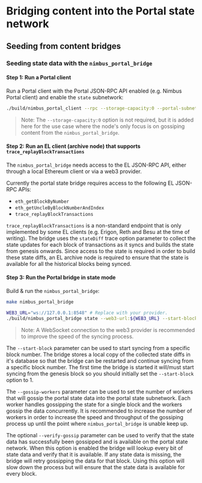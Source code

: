 # Bridging content into the Portal state network

## Seeding from content bridges

### Seeding state data with the `nimbus_portal_bridge`


#### Step 1: Run a Portal client

Run a Portal client with the Portal JSON-RPC API enabled (e.g. Nimbus Portal client) and enable the `state` subnetwork:

```bash
./build/nimbus_portal_client --rpc --storage-capacity:0 --portal-subnetworks:state
```

> Note: The `--storage-capacity:0` option is not required, but it is added here
for the use case where the node's only focus is on gossiping content from the
`nimbus_portal_bridge`.


#### Step 2: Run an EL client (archive node) that supports `trace_replayBlockTransactions`

The `nimbus_portal_bridge` needs access to the EL JSON-RPC API, either through a local
Ethereum client or via a web3 provider.

Currently the portal state bridge requires access to the following EL JSON-RPC APIs:

- `eth_getBlockByNumber`
- `eth_getUncleByBlockNumberAndIndex`
- `trace_replayBlockTransactions`

`trace_replayBlockTransactions` is a non-standard endpoint that is only implemented
by some EL clients (e.g. Erigon, Reth and Besu at the time of writing). The bridge uses the
`stateDiff` trace option parameter to collect the state updates for each block of
transactions as it syncs and builds the state from genesis onwards. Since access to the
state is required in order to build these state diffs, an EL archive node is required
to ensure that the state is available for all the historical blocks being synced.


#### Step 3: Run the Portal bridge in state mode

Build & run the `nimbus_portal_bridge`:
```bash
make nimbus_portal_bridge

WEB3_URL="ws://127.0.0.1:8548" # Replace with your provider.
./build/nimbus_portal_bridge state --web3-url:${WEB3_URL} --start-block=1 --gossip-workers=2
```

> Note: A WebSocket connection to the web3 provider is recommended to improve the
speed of the syncing process.

The `--start-block` parameter can be used to start syncing from a specific block number.
The bridge stores a local copy of the collected state diffs in it's database so that
the bridge can be restarted and continue syncing from a specific block number. The
first time the bridge is started it will/must start syncing from the genesis block
so you should initially set the `--start-block` option to 1.

The `--gossip-workers` parameter can be used to set the number of workers that will
gossip the portal state data into the portal state subnetwork. Each worker handles
gossipping the state for a single block and the workers gossip the data concurrently.
It is recommended to increase the number of workers in order to increase the speed
and throughput of the gossiping process up until the point where `nimbus_portal_bridge` is unable
keep up.

The optional `--verify-gossip` parameter can be used to verify that the state data has
successfully been gossipped and is available on the portal state network. When this
option is enabled the bridge will lookup every bit of state data and verify that it
is available. If any state data is missing, the bridge will retry gossipping the
data for that block. Using this option will slow down the process but will ensure that
the state data is available for every block.

